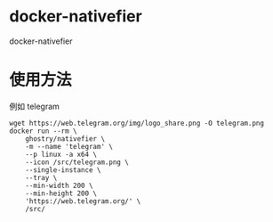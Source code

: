 # docker-nativefier
docker-nativefier
# 使用方法
例如 telegram
```
wget https://web.telegram.org/img/logo_share.png -O telegram.png
docker run --rm \
    ghostry/nativefier \
    -m --name 'telegram' \
    --p linux -a x64 \
    --icon /src/telegram.png \
    --single-instance \
    --tray \
    --min-width 200 \
    --min-height 200 \
    'https://web.telegram.org/' \
    /src/
```
